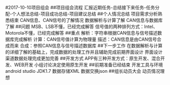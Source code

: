 #2017-10-10项目组会
##项目组会流程
	汇报近期任务-总结接下来任务-任务分配-个人想法总结-项目成功总结-项目建议总结
##个人情况总结
	项目需求分析熟悉结束
	CAN信息、CAN信号的了解情况
	数据解析与计算了解
	CAN信息与数据库了解
##问题
	MSB、LSB不懂，已经完成解答
	信号值的两种排列方式：Intel、Motorola不懂，已经完成解答
##重点
	解析：字符串根据CAN信息与信号描述数据库完成解析
	计算：CAN信号值计算为物理量
	描述：CAN信息是由CAN信号合成而来
	合成：参照CAN信息与信号描述数据库
##下一步工作
	在数据解析与计算的详细了解的基础上，完成数据的处理工作并且辅助完成前期界面设计
	界面设计渠道数据处理完成更加完善
##开发方式
	APP有三种开发方式：原生开发、混合开发、WEB开发
	小组讨论决定使用原生开发
##前期准备已经结束
	开发工具与环境
	android studio
	JDK1.7
	数据存储XML
	数据交换json
##组长动员大会
	动员情况理想